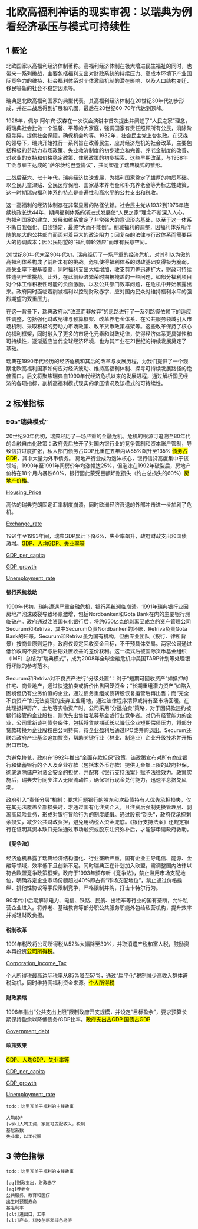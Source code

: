 # 北欧高福利神话的现实审视：以瑞典为例看经济承压与模式可持续性

## 1 概论

北欧国家以高福利经济体制著称。高福利经济体制在极大增进民生福祉的同时，也带来一系列挑战，主要包括福利支出对财政系统的持续压力、高成本环境下产业国际竞争力的维持、社会福利体系对个体激励机制的潜在影响、以及人口结构变迁、移民等新的社会不稳定因素等。

瑞典是北欧高福利国家的典型代表。其高福利经济体制在20世纪30年代初步形成，并在二战后得到扩展和巩固，最后在20世纪60-70年代达到顶峰。

1928年，佩尔·阿尔宾·汉森在一次议会演讲中首次提出并阐述了“人民之家”理念，将瑞典社会比做一个温馨、平等的大家庭，强调国家有责任照顾所有公民，消除阶级差异，提供社会保障，确保机会均等。1932年，社会民主党上台执政。在汉森的领导下，瑞典开始推行一系列旨在改善民生、应对经济危机的社会改革，主要包括积极的劳动力市场政策、失业救济制度的初步建立和完善、养老金制度的改善、对农业的支持和价格稳定政策、住房政策的初步探索。这些早期改革，与1938年工会与雇主达成的“萨尔茨约巴登协议”，共同塑造了瑞典模式的雏形。

二战后至六、七十年代，瑞典经济快速发展，为福利国家奠定了雄厚的物质基础。以全民儿童津贴、全民医疗保险、国家基本养老金和补充养老金等为标志性政策，这一时期瑞典福利体系的特点是普遍性和高水平的公共支出和税收。

这一高福利的经济体制存在非常显著的路径依赖。社会民主党从1932到1976年连续执政长达44年，期间福利体系的渐进式发展使“人民之家”理念不断深入人心，为福利国家的建立、发展和维系奠定了非常强大的意识形态基础，以至于这一体系不断自我强化、自我锁定，最终“大而不能倒”。削减福利的调整，因福利体系所伴随的庞大的公共部门而面对着巨大的政治阻力；因复杂的法律与行政体系而需要巨大的协调成本；因公民期望的“福利棘轮效应”而难有民意空间。

20世纪80年代末至90年代初，瑞典经历了一场严重的经济危机，对其引以为傲的高福利体系构成了前所未有的挑战。危机使得福利体系的财政基础变得极为脆弱，高失业率下税基萎缩，同时福利支出大幅增加，收支剪刀差迅速扩大，财政可持续性遭到严重挑战。此外，在此前经济繁荣时期被掩盖的一些问题，如部分福利项目对个体工作积极性可能的负面激励，以及公共部门效率问题，在危机中开始暴露出来。政府同时面临着削减福利以控制财政赤字、应对国内民众对维持福利水平的强烈期望的双重压力。

在这一背景下，瑞典政府以“改革而非放弃”的思路进行了一系列路径依赖下的适应性调整，包括强化财政纪律与预算框架、改革养老金体系、在公共服务领域引入市场机制、采取积极的劳动力市场政策、改革货币政策框架等。这些改革保持了核心的福利框架，同时融入了更多的市场化元素和财政纪律，使得经济体系更具弹性和可持续性，逐渐适应当代全球经济环境，也为其产业在21世纪的持续发展奠定了基础。

瑞典在1990年代经历的经济危机和其后的改革与发展历程，为我们提供了一个观察北欧高福利国家如何应对经济波动、维持高福利体制、探寻可持续发展路径的绝佳窗口。后文将聚焦瑞典自1990年代经济危机以来的发展进程，通过解析国民经济的各项指标，剖析高福利模式现实的承压情况及该模式的可持续性。

## 2 标准指标

### 90s“瑞典模式”

20世纪90年代初，瑞典经历了一场严重的金融危机。危机的根源可追溯至80年代的金融自由化政策：政府先后放开了对国内银行业的竞争管制和资本账户管制，导致信贷过度扩张，私人部门债务占GDP比重在五年内从85%飙升至135% <mark>债务占GDP</mark>，其中大量为外币债务。
房地产行业成为泡沫核心，银行信贷高度集中于该领域，1990年至1991年间房价年均涨幅达25%，但泡沫在1992年破裂后，房地产价格在18个月内暴跌60%，银行因此蒙受巨额坏账损失（约占总损失的60%）<mark>房地产价格</mark>。

[Housing_Price](https://github.com/CeciliaGuo331/econ.Sweden/blob/d8cf98e5a90ed5393cd83ea29e771b0af70dc62c/data/%E6%A0%87%E5%87%86%E6%8C%87%E6%A0%87/CEIC_Housing_Price_Growth.jpg "房价增长率")

高估的瑞典克朗固定汇率制度崩溃，同时欧洲经济衰退的外部冲击进一步加剧了危机。

[Exchange_rate](https://github.com/CeciliaGuo331/econ.Sweden/blob/fbda8a5107cadeb202d46785b91150be8f13a3a0/data/%E6%A0%87%E5%87%86%E6%8C%87%E6%A0%87/CEIC_exchange_%20rate.jpg "对美元汇率")

1991年至1993年间，瑞典GDP累计下降6%，失业率飙升，政府财政支出和国债激增。<mark>GDP、人均GDP、失业率等</mark>

[GDP_per_capita](https://github.com/CeciliaGuo331/econ.Sweden/blob/8bbdc3e431f41ef321196d179e87f40048c9192e/data/%E6%A0%87%E5%87%86%E6%8C%87%E6%A0%87/GDP%E4%B8%8E%E4%BA%BA%E5%9D%87GDP/SE_GDP_Growth_Rate.png "人均GDP")

[GDP_growth](https://github.com/CeciliaGuo331/econ.Sweden/blob/8bbdc3e431f41ef321196d179e87f40048c9192e/data/%E6%A0%87%E5%87%86%E6%8C%87%E6%A0%87/GDP%E4%B8%8E%E4%BA%BA%E5%9D%87GDP/SE_GDP_Growth_Rate.png "GDP增长率")

[Unemployment_rate](https://github.com/CeciliaGuo331/econ.Sweden/blob/db75c814a29907cb2101eb295dedbc4f41acccc4/data/%E7%89%B9%E8%89%B2%E6%8C%87%E6%A0%87%E4%B8%80%EF%BC%9A%E9%AB%98%E7%A6%8F%E5%88%A9%E4%B8%8E%E5%85%B6%E8%A1%B0%E9%80%80%E5%80%BE%E5%90%91/%E6%B6%88%E8%B4%B9%E3%80%81%E6%94%B6%E5%85%A5%E3%80%81%E5%B0%B1%E4%B8%9A%E3%80%81%E8%B4%AB%E5%9B%B0/SE_Unemployment_Rate.png "失业率")

#### 银行系统救助

1990年代初，瑞典遭遇严重金融危机，银行系统濒临崩溃。1991年瑞典银行业因房地产泡沫破裂导致坏账激增，包括Nordbanken和Gota Bank在内的主要银行濒临破产。政府通过注资国有化银行后，将约650亿克朗剥离至成立的资产管理公司Securum和Retriva，其中Securum负责Nordbanken的坏账，Retriva负责Gota Bank的坏账。Securum和Retriva虽为国有机构，但由专业团队（投行、律所背景）按商业原则运作，政府仅设定回收资金目标，不干预具体交易。两家公司通过低价收购不良资产与后期处置收益的差价获利。这一模式后被国际货币基金组织（IMF）总结为“瑞典模式”，成为2008年全球金融危机中美国TARP计划等处理银行坏账的参考范本。

Securum和Retriva对不良资产进行“分级处置”：对于“短期可回收资产”如抵押的住宅、商业地产，通过快速拍卖或折价出售回笼资金；“长期重组潜力资产”如陷入困境但仍有业务价值的企业，通过债务重组或债转股恢复运营后再出售；而“完全不良资产”如无法变现的废弃工业用地，通过法律程序清算或持有至市场回暖。在处理抵押房产、土地等实物资产时，公司采用“分批拍卖”策略，对于因贷款违约被银行接管的企业股权，则优先出售给私募基金或行业竞争者。对仍有经营能力的企业，公司重新谈判债务条件，包括将贷款期延长以降低企业短期偿债压力，将部分贷款转换为企业股权由公司持有，待企业盈利后通过IPO或并购退出。Securum还联合政府产业基金追加投资，帮助关键行业（林业、制造业）企业升级技术并开拓出口市场。

为避免挤兑，政府在1992年推出“全面存款担保”政策，该政策宣布对所有商业银行和储蓄银行的个人及企业存款（包括本外币存款）提供无金额上限的政府担保，彻底消除储户对资金安全的担忧，并配套《银行支持法案》赋予法律效力。政策实施后，瑞典央行同步注入无限流动性，确保银行现金兑付能力，迅速平息挤兑风潮。

政府引入“责任分层”机制：要求问题银行的股东和次级债持有人优先承担损失，仅在其无法覆盖全部损失时，才通过国有化注资介入，且注资后强制更换管理层、剥离高风险业务，形成对银行冒险行为的制度威慑。通过股东“剃头”，政府仅承担剩余损失，减少公共财政负担，避免用纳税人资金兜底。《银行支持法案》还规定银行在证明其资本缺口无法通过市场融资或股东注资弥补后，才能够申请政府救助。

#### 《竞争法》

经济危机暴露了瑞典经济结构僵化、行业垄断严重，国有企业主导电信、能源、金融等领域，效率低下且创新不足。同时瑞典正在计划加入欧盟，需调整国内法律以符合欧盟竞争政策框架。政府于1993年颁布新《竞争法》，禁止滥用市场支配地位，明确界定企业市场份额超过40%即占有“市场支配地位”，禁止通过价格操纵、排他性协议等手段限制竞争，严格限制并购，打击卡特尔行为。

90年代中后期解除电力、电信、铁路、民航、出租车等行业的国有垄断，允许私营企业进入。将养老、基础教育等部分职公共服务职能外包给私营机构，提升效率并减轻财政负担。

#### 税制改革

1991年税改将公司所得税从52%大幅降至30%，并取消遗产税和富人税，鼓励资本再投资<mark>公司所得税</mark>。

[Corporation_Income_Tax](https://github.com/CeciliaGuo331/econ.Sweden/blob/2f36856cf1998eddbb0f6b2db89f9f23b031c727/data/%E6%A0%87%E5%87%86%E6%8C%87%E6%A0%87/%E7%A8%8E%E6%94%B6/%E4%BC%81%E4%B8%9A%E6%89%80%E5%BE%97%E7%A8%8E%E7%8E%87.png "公司所得税")

个人所得税最高边际税率从85%降至57%，通过“扁平化”税制减少高收入群体避税动机，同时维持高福利资金来源。<mark>个人所得税</mark>

#### 财政紧缩

1996年推出“公共支出上限”限制政府开支规模，并设定“目标盈余”，要求预算长期保持盈余以降低债务/GDP比率。<mark>政府支出占GDP 国债占GDP</mark>

[Government_debt](https://github.com/CeciliaGuo331/econ.Sweden/blob/b3d76fbcd8c47a970c7be4f1dc9d0ae4f85ad75a/data/%E7%89%B9%E8%89%B2%E6%8C%87%E6%A0%87%E4%B8%80%EF%BC%9A%E9%AB%98%E7%A6%8F%E5%88%A9%E4%B8%8E%E5%85%B6%E8%A1%B0%E9%80%80%E5%80%BE%E5%90%91/%E8%B4%A2%E6%94%BF%E4%B8%8E%E6%94%BF%E5%BA%9C%E6%94%AF%E5%87%BA%E3%80%81%E5%88%A9%E7%8E%87/SE_Government_Debt_to_GDP.png "国债占GDP")

#### 政策效果
 
<mark>GDP、人均GDP、失业率等</mark>

[GDP_per_capita](https://github.com/CeciliaGuo331/econ.Sweden/blob/8bbdc3e431f41ef321196d179e87f40048c9192e/data/%E6%A0%87%E5%87%86%E6%8C%87%E6%A0%87/GDP%E4%B8%8E%E4%BA%BA%E5%9D%87GDP/SE_GDP_Growth_Rate.png "人均GDP")

[GDP_growth](https://github.com/CeciliaGuo331/econ.Sweden/blob/8bbdc3e431f41ef321196d179e87f40048c9192e/data/%E6%A0%87%E5%87%86%E6%8C%87%E6%A0%87/GDP%E4%B8%8E%E4%BA%BA%E5%9D%87GDP/SE_GDP_Growth_Rate.png "GDP增长率")

[Unemployment_rate](https://github.com/CeciliaGuo331/econ.Sweden/blob/db75c814a29907cb2101eb295dedbc4f41acccc4/data/%E7%89%B9%E8%89%B2%E6%8C%87%E6%A0%87%E4%B8%80%EF%BC%9A%E9%AB%98%E7%A6%8F%E5%88%A9%E4%B8%8E%E5%85%B6%E8%A1%B0%E9%80%80%E5%80%BE%E5%90%91/%E6%B6%88%E8%B4%B9%E3%80%81%E6%94%B6%E5%85%A5%E3%80%81%E5%B0%B1%E4%B8%9A%E3%80%81%E8%B4%AB%E5%9B%B0/SE_Unemployment_Rate.png "失业率")


```
todo：这里写关于福利的主线故事

人均GDP 
[wsk]人均工资，家庭可支配收入，税制
基尼系数
失业率，以工代赈
```

## 3 特色指标

```
todo：这里写关于福利的支线故事

[aq]财政支出，财政赤字
[aq]养老金
公共服务，教育和医疗
出生时预期寿命
基准利率
[clt]进出口，汇率
[clt]产业，科技创新和绿色经济
```

